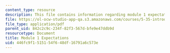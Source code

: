 ```yaml
---
content_type: resource
description: This file contains information regarding module 1 expectations.
file: https://ol-ocw-studio-app-qa.s3.amazonaws.com/courses/5-35-introduction-to-experimental-chemistry-fall-2012/446fc9f1515154f648df16791a6c573e_MIT5_35F12_Module1Expectat.pdf
file_type: application/pdf
parent_uid: 842c2c9c-234f-82f3-567d-bfe9e47ddb9d
resourcetype: Document
title: Module 1 Expectations
uid: 446fc9f1-5151-54f6-48df-16791a6c573e
---
```

